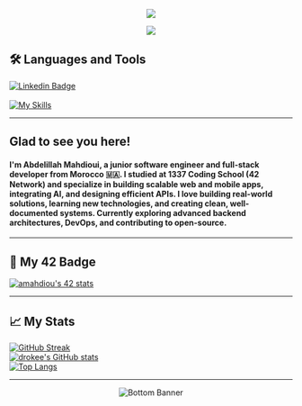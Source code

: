 <!-- Banner GIF -->
<p align="center">
  <img src="https://user-images.githubusercontent.com/58959408/232639433-cb0aea21-66f0-4508-a771-85e2089c5a87.gif" />
</p>

<!-- Profile Views -->
<p align="center">
  <a href="https://visitcount.itsvg.in">
    <img src="https://visitcount.itsvg.in/api?id=drokee&label=Profile%20Views&color=0&icon=5&pretty=true" />
  </a>
</p>

<h2>🛠️ Languages and Tools</h2>

[![Linkedin Badge](https://img.shields.io/badge/linkedin-%230077B5.svg?style=for-the-badge&logo=linkedin&logoColor=white)](https://www.linkedin.com/in/abdelillah-mahdioui-913997193/)<br><br>
[![My Skills](https://skillicons.dev/icons?i=python,js,ts,react,nextjs,django,fastapi,postgresql,docker,github,git,linux,cpp,c,figma)](https://skillicons.dev)

---

<h2>Glad to see you here!</h2>
<h4>
I'm <strong>Abdelillah Mahdioui</strong>, a junior software engineer and full-stack developer from Morocco 🇲🇦. I studied at 1337 Coding School (42 Network) and specialize in building scalable web and mobile apps, integrating AI, and designing efficient APIs.  
I love building real-world solutions, learning new technologies, and creating clean, well-documented systems.  
Currently exploring advanced backend architectures, DevOps, and contributing to open-source.
</h4>

---

## 🎫 My 42 Badge

[![amahdiou's 42 stats](https://badge.mediaplus.ma/binary/amahdiou)](https://github.com/oakoudad/badge42)

---

## 📈 My Stats

[![GitHub Streak](https://github-readme-streak-stats.herokuapp.com?user=drokee&theme=default&hide_border=false)](https://git.io/streak-stats)  
[![drokee's GitHub stats](https://github-readme-stats.vercel.app/api?username=drokee&show_icons=true&theme=default)](https://github.com/drokee/github-readme-stats)  
[![Top Langs](https://github-readme-stats.vercel.app/api/top-langs/?username=drokee&layout=compact)](https://github.com/drokee/github-readme-stats)

---

<p align="center">
  <img src="https://raw.githubusercontent.com/mayhemantt/mayhemantt/Update/svg/Bottom.svg" alt="Bottom Banner" />
</p>
